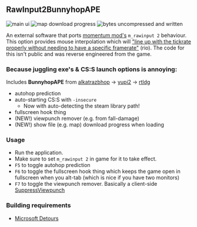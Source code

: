## RawInput2BunnyhopAPE

![main ui](https://github.com/rtldg/RawInput2BunnyhopAPE/assets/55846624/78b9702f-cf36-487d-8664-795863b9b3e8)
![map download progress](https://github.com/rtldg/RawInput2BunnyhopAPE/assets/55846624/f9bf901c-0d10-46f1-a3f3-e2941ad06560)
![bytes uncompressed and written](https://github.com/rtldg/RawInput2BunnyhopAPE/assets/55846624/695e509f-9a28-41e5-802a-30fe44784a0f)

An external software that ports [momentum mod's](https://momentum-mod.org/) ``m_rawinput 2`` behaviour. This option provides mouse interpolation which will ["line up with the tickrate properly without needing to have a specific framerate"](https://discord.com/channels/235111289435717633/356398721790902274/997026787995435088) (rio). The code for this isn't public and was reverse engineered from the game.


### Because juggling exe's & CS:S launch options is annoying:

Includes **BunnyhopAPE** from [alkatrazbhop](https://github.com/alkatrazbhop/BunnyhopAPE) -> [yupi2](https://github.com/yupi2/BunnyhopAPE) -> [rtldg](https://github.com/rtldg/BunnyhopAPE)
- autohop prediction
- auto-starting CS:S with `-insecure`
	- Now with auto-detecting the steam library path!
- fullscreen hook thing
- (NEW!) viewpunch remover (e.g. from fall-damage)
- (NEW!) show file (e.g. map) download progress when loading

### Usage
* Run the application.
* Make sure to set ``m_rawinput 2`` in game for it to take effect.
* `F5` to toggle autohop prediction
* `F6` to toggle the fullscreen hook thing which keeps the game open in fullscreen when you alt-tab (which is nice if you have two monitors)
* `F7` to toggle the viewpunch remover. Basically a client-side [SuppressViewpunch](https://github.com/xen-000/SuppressViewpunch)

### Building requirements
* [Microsoft Detours](https://github.com/microsoft/Detours)
